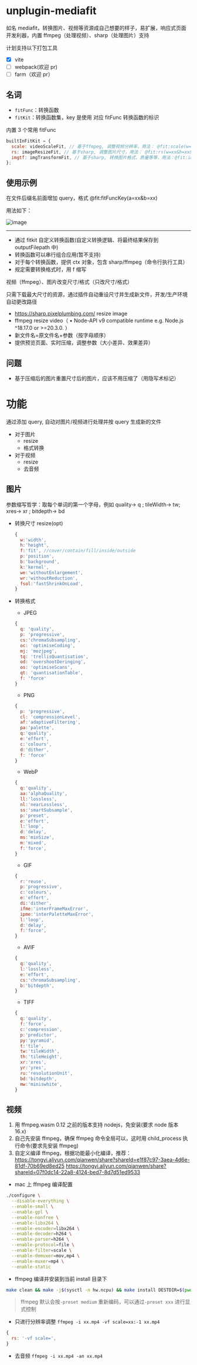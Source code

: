 # unplugin-mediafit

如名 mediafit，转换图片、视频等资源成自己想要的样子，易扩展，响应式页面开发利器，内置 ffmpeg（处理视频）、sharp（处理图片）支持

计划支持以下打包工具

- [x] vite
- [ ] webpack(欢迎 pr)
- [ ] farm（欢迎 pr）

## 名词

- `fitFunc`：转换函数
- `fitKit`：转换函数集，key 是使用 对应 fitFunc 转换函数的标识

内置 3 个常用 fitFunc

```js
builtInFitKit = {
  scale: videoScaleFit, // 基于ffmpeg, 调整视频分辨率，用法： @fit:scale(w=xx&h=xx)
  rs: imageResizeFit, // 基于sharp, 调整图片尺寸，用法： @fit:rs(w=xx&h=xx&f=cover...)
  imgtf: imgTransformFit, // 基于sharp, 转换图片格式、质量等等，用法：@fit:imgtf(f=png&q=80)
};
```

## 使用示例

在文件后缀名前面增加 query，格式 @fit:fitFuncKey(a=xx&b=xx)

用法如下：

![image](https://raw.githubusercontent.com/buddywang/unplugin-mediafit/main/img/code1.png)

---

- 通过 fitkit 自定义转换函数(自定义转换逻辑、将最终结果保存到 outputFilepath 中)
- 转换函数可以串行组合应用(暂不支持)
- 对于每个转换函数，提供 ctx 对象，包含 sharp/ffmpeg（命令行执行工具）
- 规定需要转换格式时，用 f 缩写

视频（ffmpeg）、图片改变尺寸/格式（只改尺寸/格式）

只需下载最大尺寸的资源，通过插件自动重设尺寸并生成新文件，开发/生产环境自动更改路径

- https://sharp.pixelplumbing.com/ resize image
- ffmpeg resize video（ • Node-API v9 compatible runtime e.g. Node.js ^18.17.0 or >=20.3.0.
  ）
- 新文件名=原文件名+参数（按字母顺序）
- 提供预览页面、实时压缩，调整参数（大小差异、效果差异）

## 问题

- 基于压缩后的图片重置尺寸后的图片，应该不用压缩了（用隐写术标记）

# 功能

通过添加 query, 自动对图片/视频进行处理并按 query 生成新的文件

- 对于图片
  - resize
  - 格式转换
- 对于视频
  - resize
  - 去音频

## 图片

参数缩写哲学：取每个单词的第一个字母，例如 quality-> q ; tileWidth-> tw; xres-> xr ; bitdepth-> bd

- 转换尺寸 resize(opt)

  ```js
  {
    w:'width',
    h:'height',
    f:'fit', //cover/contain/fill/inside/outside
    p:'position',
    b:'background',
    k:'kernel',
    we:'withoutEnlargement',
    wr:'withoutReduction',
    fsol:'fastShrinkOnLoad',
  }
  ```

- 转换格式

  - JPEG

  ```js
  {
    q: 'quality',
    p: 'progressive',
    cs:'chromaSubsampling',
    oc: 'optimiseCoding',
    mj: 'mozjpeg',
    tq: 'trellisQuantisation',
    od: 'overshootDeringing',
    os: 'optimiseScans',
    qt: 'quantisationTable',
    f: 'force'
  }
  ```

  - PNG

  ```js
  {
    p: 'progressive',
    cl: 'compressionLevel',
    af:'adaptiveFiltering',
    pa:'palette',
    q:'quality',
    e:'effort',
    c:'colours',
    d:'dither',
    f: 'force'
  }
  ```

  - WebP

  ```js
  {
    q:'quality',
    aa:'alphaQuality',
    ll:'lossless',
    nl:'nearLossless',
    ss:'smartSubsample',
    p:'preset',
    e:'effort',
    l:'loop',
    d:'delay',
    ms:'minSize',
    m:'mixed',
    f:'force',
  }
  ```

  - GIF

  ```js
  {
    r:'reuse',
    p:'progressive',
    c:'colours',
    e:'effort',
    di:'dither',
    ifme:'interFrameMaxError',
    ipme:'interPaletteMaxError',
    l:'loop',
    d:'delay',
    f:'force',
  }
  ```

  - AVIF

  ```js
  {
    q:'quality',
    l:'lossless',
    e:'effort',
    cs:'chromaSubsampling',
    b:'bitdepth',
  }
  ```

  - TIFF

  ```js
  {
    q:'quality',
    f:'force',
    c:'compression',
    p:'predictor',
    py:'pyramid',
    t:'tile',
    tw:'tileWidth',
    th:'tileHeight',
    xr:'xres',
    yr:'yres',
    ru:'resolutionUnit',
    bd:'bitdepth',
    mw:'miniswhite',
  }
  ```

## 视频

1. 用 ffmpeg.wasm 0.12 之前的版本支持 nodejs，免安装(要求 node 版本 16.x)
2. 自己先安装 ffmpeg，确保 ffmpeg 命令全局可以，这时用 child_process 执行命令(要求先安装 ffmpeg)
3. 自定义编译 ffmpeg，根据功能最小化编译，推荐：https://tongyi.aliyun.com/qianwen/share?shareId=e1f87c97-3aea-4d6e-81df-70b69ed8ed25
   https://tongyi.aliyun.com/qianwen/share?shareId=07f0dc14-22a8-4124-bed7-8d7d51ed9533

- mac 上 ffmpeg 编译配置

```bash
./configure \
  --disable-everything \
  --enable-small \
  --enable-gpl \
  --enable-nonfree \
  --enable-libx264 \
  --enable-encoder=libx264 \
  --enable-decoder=h264 \
  --enable-parser=h264 \
  --enable-protocol=file \
  --enable-filter=scale \
  --enable-demuxer=mov,mp4 \
  --enable-muxer=mp4 \
  --enable-static
```

- ffmpeg 编译并安装到当前 install 目录下

```bash
make clean && make -j$(sysctl -n hw.ncpu) && make install DESTDIR=$(pwd)/install
```

> ffmpeg 默认会按`-preset medium` 重新编码，可以通过`-preset xxx` 进行显式控制

- 只进行分辨率调整
  `ffmpeg -i xx.mp4 -vf scale=xx:-1 xx.mp4`

```js
{
  rs: '-vf scale=',
}
```

- 去音频
  `ffmpeg -i xx.mp4 -an xx.mp4`
